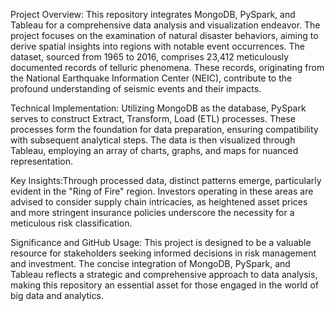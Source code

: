 Project Overview: This repository integrates MongoDB, PySpark, and Tableau for a comprehensive data analysis and visualization endeavor. The project focuses on the examination of natural disaster behaviors, aiming to derive spatial insights into regions with notable event occurrences. The dataset, sourced from 1965 to 2016, comprises 23,412 meticulously documented records of telluric phenomena. These records, originating from the National Earthquake Information Center (NEIC), contribute to the profound understanding of seismic events and their impacts.

Technical Implementation: Utilizing MongoDB as the database, PySpark serves to construct Extract, Transform, Load (ETL) processes. These processes form the foundation for data preparation, ensuring compatibility with subsequent analytical steps. The data is then visualized through Tableau, employing an array of charts, graphs, and maps for nuanced representation.

Key Insights:Through processed data, distinct patterns emerge, particularly evident in the "Ring of Fire" region. Investors operating in these areas are advised to consider supply chain intricacies, as heightened asset prices and more stringent insurance policies underscore the necessity for a meticulous risk classification.

Significance and GitHub Usage: This project is designed to be a valuable resource for stakeholders seeking informed decisions in risk management and investment. The concise integration of MongoDB, PySpark, and Tableau reflects a strategic and comprehensive approach to data analysis, making this repository an essential asset for those engaged in the world of big data and analytics.
